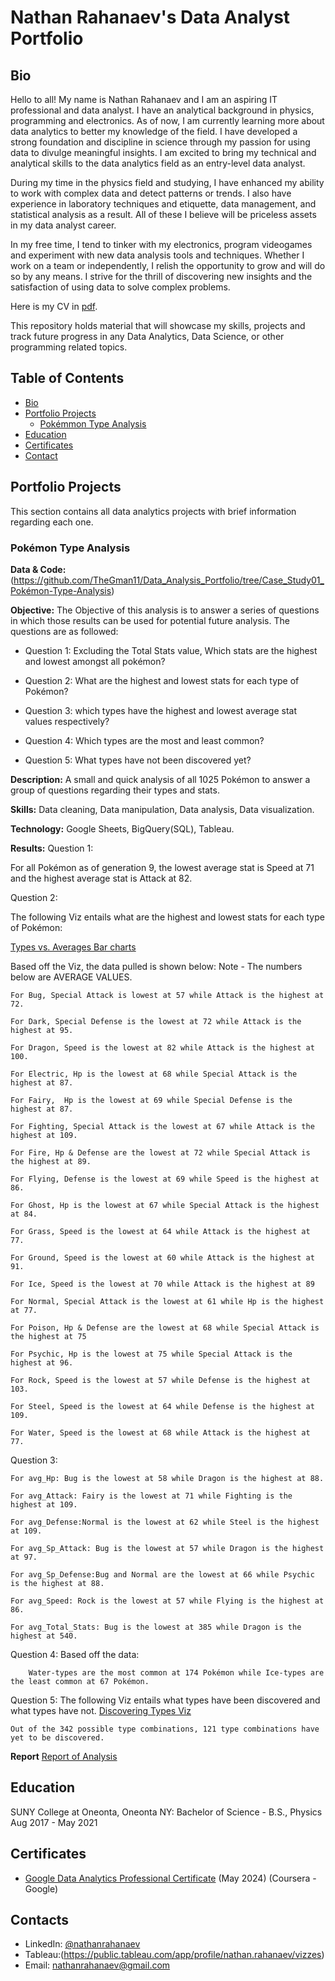 # Nathan Rahanaev's Data Analyst Portfolio
## Bio
Hello to all! My name is Nathan Rahanaev and I am an aspiring IT professional and data analyst. I have an analytical background in physics, programming and electronics. As of now, I am currently learning more about data analytics to better my knowledge of the field. I have developed a strong foundation and discipline in science through my passion for using data to divulge meaningful insights. I am excited to bring my technical and analytical skills to the data analytics field as an entry-level data analyst. 

During my time in the physics field and studying, I have enhanced my ability to work with complex data and detect patterns or trends. I also have experience in laboratory techniques and etiquette, data management, and statistical analysis as a result. All of these I believe will be priceless assets in my data analyst career.

In my free time, I tend to tinker with my electronics, program videogames and experiment with new data analysis tools and techniques. Whether I work on a team or independently, I relish the opportunity to grow and will do so by any means. I strive for the thrill of discovering new insights and the satisfaction of using data to solve complex problems.

Here is my CV in [pdf](https://github.com/TheGman11/Data_Analysis_Portfolio/blob/main/Nathan_Resume.pdf).

This repository holds material that will showcase my skills, projects and track future progress in any Data Analytics, Data Science, or other programming related topics.

## Table of Contents
- [Bio](https://github.com/TheGman11/Data_Analysis_Portfolio/blob/main/README.md#Bio)
- [Portfolio Projects](https://github.com/TheGman11/Data_Analysis_Portfolio/blob/main/README.md#portfolio-projects)
	- [Pokémmon Type Analysis](https://github.com/TheGman11/Data_Analysis_Portfolio#Pok%C3%A9mon_Type_Analysis)
- [Education](https://github.com/TheGman11/Data_Analysis_Portfolio/blob/main/README.md#Education)
- [Certificates](https://github.com/TheGman11/Data_Analysis_Portfolio/blob/main/README.md#Certificates)
- [Contact](https://github.com/TheGman11/Data_Analysis_Portfolio/blob/main/README.md#Contact)

## Portfolio Projects
This section contains all data analytics projects with brief information regarding each one.

### Pokémon Type Analysis
**Data & Code:** 
(https://github.com/TheGman11/Data_Analysis_Portfolio/tree/Case_Study01_Pokémon-Type-Analysis)

**Objective:** 
The Objective of this analysis is to answer a series of questions in which those results can be used for potential future analysis. The questions are as followed:

- Question 1: Excluding the Total Stats value, Which stats are the highest and lowest amongst all pokémon?

- Question 2: What are the highest and lowest stats for each type of Pokémon?

- Question 3: which types have the highest and lowest average stat values respectively?

- Question 4: Which types are the most and least common?

- Question 5: What types have not been discovered yet?

**Description:** 
 A small and quick analysis of all 1025 Pokémon to answer a group of questions regarding their types and stats.

**Skills:** 
 Data cleaning,  Data manipulation, Data analysis, Data visualization.

**Technology:** 
 Google Sheets, BigQuery(SQL), Tableau.

**Results:** 
Question 1:

 For all Pokémon as of generation 9, the lowest average stat is Speed at 71 and the highest average stat is Attack at 82. 

Question 2:

 The following Viz entails what are the highest and lowest stats for each type of Pokémon:

[Types vs. Averages Bar charts](https://public.tableau.com/app/profile/nathan.rahanaev/viz/Typevs_AverageStats/Sheet1)

Based off the Viz, the data pulled is shown below:
Note - The numbers below are AVERAGE VALUES.

	For Bug, Special Attack is lowest at 57 while Attack is the highest at 72.
 
	For Dark, Special Defense is the lowest at 72 while Attack is the highest at 95.
 
	For Dragon, Speed is the lowest at 82 while Attack is the highest at 100.
 
	For Electric, Hp is the lowest at 68 while Special Attack is the highest at 87.
 
	For Fairy,  Hp is the lowest at 69 while Special Defense is the highest at 87.
 
	For Fighting, Special Attack is the lowest at 67 while Attack is the highest at 109.
 
	For Fire, Hp & Defense are the lowest at 72 while Special Attack is the highest at 89.
 
	For Flying, Defense is the lowest at 69 while Speed is the highest at 86.
 
	For Ghost, Hp is the lowest at 67 while Special Attack is the highest at 84.
 
	For Grass, Speed is the lowest at 64 while Attack is the highest at 77.
 
	For Ground, Speed is the lowest at 60 while Attack is the highest at 91.
 
	For Ice, Speed is the lowest at 70 while Attack is the highest at 89
 
	For Normal, Special Attack is the lowest at 61 while Hp is the highest at 77.
 
	For Poison, Hp & Defense are the lowest at 68 while Special Attack is the highest at 75
 
	For Psychic, Hp is the lowest at 75 while Special Attack is the highest at 96.
 
	For Rock, Speed is the lowest at 57 while Defense is the highest at 103.
 
	For Steel, Speed is the lowest at 64 while Defense is the highest at 109.
 
	For Water, Speed is the lowest at 68 while Attack is the highest at 77.
 

Question 3:

	For avg_Hp: Bug is the lowest at 58 while Dragon is the highest at 88.
 
	For avg_Attack: Fairy is the lowest at 71 while Fighting is the highest at 109.
 
	For avg_Defense:Normal is the lowest at 62 while Steel is the highest at 109.
 
	For avg_Sp_Attack: Bug is the lowest at 57 while Dragon is the highest at 97.
 
	For avg_Sp_Defense:Bug and Normal are the lowest at 66 while Psychic is the highest at 88.
 
	For avg_Speed: Rock is the lowest at 57 while Flying is the highest at 86.
 
	For avg_Total_Stats: Bug is the lowest at 385 while Dragon is the highest at 540.

Question 4: 
	 Based off the data:
 
		Water-types are the most common at 174 Pokémon while Ice-types are the least common at 67 Pokémon.

Question 5:
	 The following Viz entails what types have been discovered and what types have not.
	 [Discovering Types Viz](https://public.tableau.com/app/profile/nathan.rahanaev/viz/Discovered_Types_Viz/Sheet1)
 
	Out of the 342 possible type combinations, 121 type combinations have yet to be discovered.
 
**Report**
 [Report of Analysis](https://github.com/TheGman11/Data_Analysis_Portfolio/blob/Case_Study01_Pok%C3%A9mon-Type-Analysis/Pokemon_Types_Report.txt)

## Education
SUNY College at Oneonta, Oneonta NY: 
Bachelor of Science - B.S., Physics
Aug 2017 - May 2021

## Certificates
- [Google Data Analytics Professional Certificate](https://coursera.org/share/66927849924a65d0a3fa10ec1cfe3419) (May 2024) (Coursera - Google)

## Contacts
- LinkedIn: [@nathanrahanaev](www.linkedin.com/in/nathan-rahanaev-233746266)
- Tableau:(https://public.tableau.com/app/profile/nathan.rahanaev/vizzes)
- Email: nathanrahanaev@gmail.com
